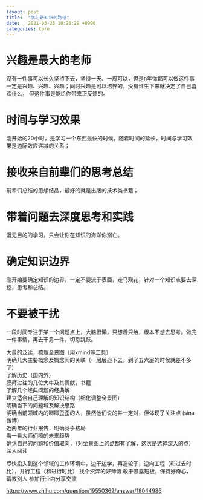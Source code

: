 ```yaml
---
layout: post
title:  "学习新知识的路径"
date:   2021-05-25 10:26:29 +0900
categories: Core
---
```


# 兴趣是最大的老师

没有一件事可以长久坚持下去，坚持一天、一周可以，但是n年你都可以做这件事一定是兴趣、兴趣、兴趣；同时兴趣是可以培养的，没有谁生下来就决定了自己喜欢什么，
但这件事是能给你带来正反馈的。

# 时间与学习效果

刚开始的20小时，是学习一个东西最快的时候，随着时间的延长，时间与学习效果是边际效应递减的关系；

# 接收来自前辈们的思考总结

前辈们总结的思想结晶，最好的就是出版的技术类书籍；

# 带着问题去深度思考和实践
漫无目的的学习，只会让你在知识的海洋你溺亡。

# 确定知识边界

刚开始要确定知识的边界，一定不要流于表面，走马观花，针对一个知识点要去深挖，思考和总结。

# 不要被干扰
一段时间专注于某一个问题点上，大脑很懒，只想着只给，根本不想去思考。做完一件事情，再去干另一件，切忌跳跃。


大量的泛读，梳理全景图（用xmind等工具）   
明确几大主要概念及概念间的关联（一层层追下去，到了五六层的时候就差不多了）  
了解历史（国内外）   
膜拜过往的几位大牛及其贡献，书籍   
了解几个经典问题的经典解   
建立适合自己理解的知识结构（细化调整全景图）   
明确当下的问题域及解决思路   
明确当前领域内的唧唧歪歪的人，虽然他们说的并一定对，但体现了关注点 (sina微博)   
近两年的行业报告，明确竞争格局   
看一看大师们喷的未来趋势   
确认自己的问题和价值取向，（对全景图上的点都有了解，这次是选择深入的点）   
深入阅读


尽快投入到这个领域的工作环境中，边干边学，再造轮子，逆向工程（和过去时比），并行工程（和进行时比）
找个资深的好师傅
敢于暴露短板，保持好奇心，请教别人
参加行业内分享交流


https://www.zhihu.com/question/19550362/answer/18044986